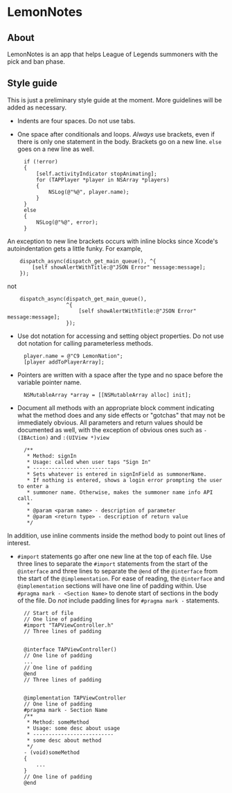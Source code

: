LemonNotes
==========

## About
LemonNotes is an app that helps League of Legends summoners with the pick and ban phase.

## Style guide
This is just a preliminary style guide at the moment. More guidelines will be added as necessary.

- Indents are four spaces. Do not use tabs.
- One space after conditionals and loops. *Always* use brackets, even if there is only one statement in the body. Brackets go on a new line. `else` goes on a new line as well.

        if (!error)
        {
            [self.activityIndicator stopAnimating];
            for (TAPPlayer *player in NSArray *players)
            {
                NSLog(@"%@", player.name);
            }
        }
        else
        {
            NSLog(@"%@", error);
        }
An exception to new line brackets occurs with inline blocks since Xcode's autoindentation gets a little funky. For example,

        dispatch_async(dispatch_get_main_queue(), ^{
            [self showAlertWithTitle:@"JSON Error" message:message];
        });
not

        dispatch_async(dispatch_get_main_queue(),
                       ^{
                           [self showAlertWithTitle:@"JSON Error" message:message];
                       });

- Use dot notation for accessing and setting object properties. Do not use dot notation for calling parameterless methods.

        player.name = @"C9 LemonNation";
        [player addToPlayerArray];

- Pointers are written with a space after the type and no space before the variable pointer name.

        NSMutableArray *array = [[NSMutableArray alloc] init];

- Document all methods with an appropriate block comment indicating what the method does and any side effects or "gotchas" that may not be immediately obvious. All parameters and return values should be documented as well, with the exception of obvious ones such as `- (IBAction)` and `:(UIView *)view`

        /**
         * Method: signIn
         * Usage: called when user taps "Sign In"
         * --------------------------
         * Sets whatever is entered in signInField as summonerName.
         * If nothing is entered, shows a login error prompting the user to enter a
         * summoner name. Otherwise, makes the summoner name info API call.
         *
         * @param <param name> - description of parameter
         * @param <return type> - description of return value
         */
In addition, use inline comments inside the method body to point out lines of interest.

- `#import` statements go after one new line at the top of each file. Use three lines to separate the `#import` statements from the start of the `@interface` and three lines to separate the `@end` of the `@interface` from the start of the `@implementation`. For ease of reading, the `@interface` and `@implementation` sections will have one line of padding within. Use `#pragma mark - <Section Name>` to denote start of sections in the body of the file. Do *not* include padding lines for `#pragma mark -` statements.

        // Start of file
        // One line of padding
        #import "TAPViewController.h"
        // Three lines of padding


        @interface TAPViewController()
        // One line of padding
        ...
        // One line of padding
        @end
        // Three lines of padding


        @implementation TAPViewController
        // One line of padding
        #pragma mark - Section Name
        /**
         * Method: someMethod
         * Usage: some desc about usage
         * --------------------------
         * some desc about method
         */
        - (void)someMethod
        {
            ...
        }
        // One line of padding
        @end
